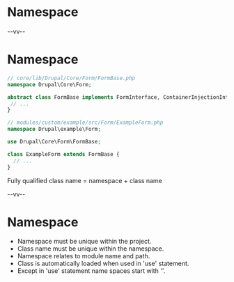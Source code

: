 # Namespace

--vv--

# Namespace

```php
// core/lib/Drupal/Core/Form/FormBase.php
namespace Drupal\Core\Form;

abstract class FormBase implements FormInterface, ContainerInjectionInterface {
 // ...
}
```


```php
// modules/custom/example/src/Form/ExampleForm.php
namespace Drupal\example\Form;

use Drupal\Core\Form\FormBase;

class ExampleForm extends FormBase {
  // ...
}
```

Fully qualified class name
= namespace + class name

--vv--

# Namespace

- Namespace must be unique within the project.
- Class name must be unique within the namespace.
- Namespace relates to module name and path.
- Class is automatically loaded when used in 'use' statement.
- Except in 'use' statement name spaces start with '\'.
